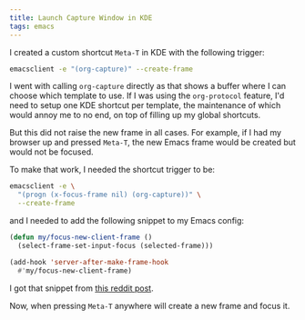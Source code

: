 ```yaml
---
title: Launch Capture Window in KDE
tags: emacs
---
```


I created a custom shortcut `Meta-T` in KDE with the following
trigger:

```bash
emacsclient -e "(org-capture)" --create-frame
```

I went with calling `org-capture` directly as that shows a buffer
where I can choose which template to use. If I was using the
`org-protocol` feature, I'd need to setup one KDE shortcut per
template, the maintenance of which would annoy me to no end, on top of
filling up my global shortcuts.

But this did not raise the new frame in all cases. For example, if I
had my browser up and pressed `Meta-T`, the new Emacs frame would be
created but would not be focused.

To make that work, I needed the shortcut trigger to be:

```bash
emacsclient -e \
  "(progn (x-focus-frame nil) (org-capture))" \
  --create-frame
```

and I needed to add the following snippet to my Emacs config:

```lisp
(defun my/focus-new-client-frame ()
  (select-frame-set-input-focus (selected-frame)))

(add-hook 'server-after-make-frame-hook
  #'my/focus-new-client-frame)
```

I got that snippet from [this reddit
post](https://www.reddit.com/r/emacs/comments/it4m2w/comment/g5kr7z7/).

Now, when pressing `Meta-T` anywhere will create a new frame and focus
it.
